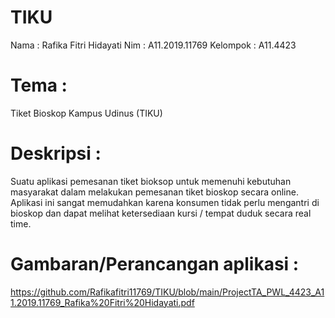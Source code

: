 # TIKU

Nama     : Rafika Fitri Hidayati
Nim      : A11.2019.11769
Kelompok : A11.4423

# Tema	: 
Tiket Bioskop Kampus Udinus (TIKU)
# Deskripsi : 
Suatu aplikasi pemesanan tiket bioksop untuk memenuhi kebutuhan masyarakat dalam melakukan pemesanan tiket bioskop secara online. Aplikasi ini sangat memudahkan karena konsumen tidak perlu mengantri di bioskop dan dapat melihat ketersediaan kursi / tempat duduk secara real time.
# Gambaran/Perancangan aplikasi :
https://github.com/Rafikafitri11769/TIKU/blob/main/ProjectTA_PWL_4423_A11.2019.11769_Rafika%20Fitri%20Hidayati.pdf
